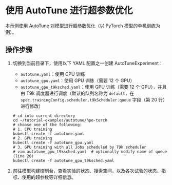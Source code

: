 # 使用 AutoTune 进行超参数优化

本示例使用 AutoTune 对模型进行超参数优化（以 PyTorch 模型的单机训练为例）。

## 操作步骤

1. 切换到当前目录下，使用以下 YAML 配置之一创建 AutoTuneExperiment：

    * `autotune.yaml`：使用 CPU 训练
    * `autotune_gpu.yaml`：使用 GPU 训练（需要 12 个 GPU）
    * `autotune_gpu_t9ksched.yaml`：使用 GPU 训练（需要 12 个 GPU），并且由 T9k 调度器进行调度（默认的队列名称为 `default`，在 `spec.trainingConfig.scheduler.t9kScheduler.queue` 字段（第 20 行）进行修改）

    ```shell
    # cd into current directory
    cd ~/tutorial-examples/autotune/hpo-torch
    # choose one of the following:
    # 1. CPU training
    kubectl create -f autotune.yaml
    # 2. GPU training
    kubectl create -f autotune_gpu.yaml
    # 3. GPU training with all Jobs scheduled by T9k scheduler
    # vim autotune_gpu_t9ksched.yaml  # optionally modify name of queue (line 20)
    kubectl create -f autotune_gpu_t9ksched.yaml
    ```

1. 前往模型构建控制台，查看实验的状态、搜索空间，以及各次试验的状态、指标、使用的超参数等详细信息。
